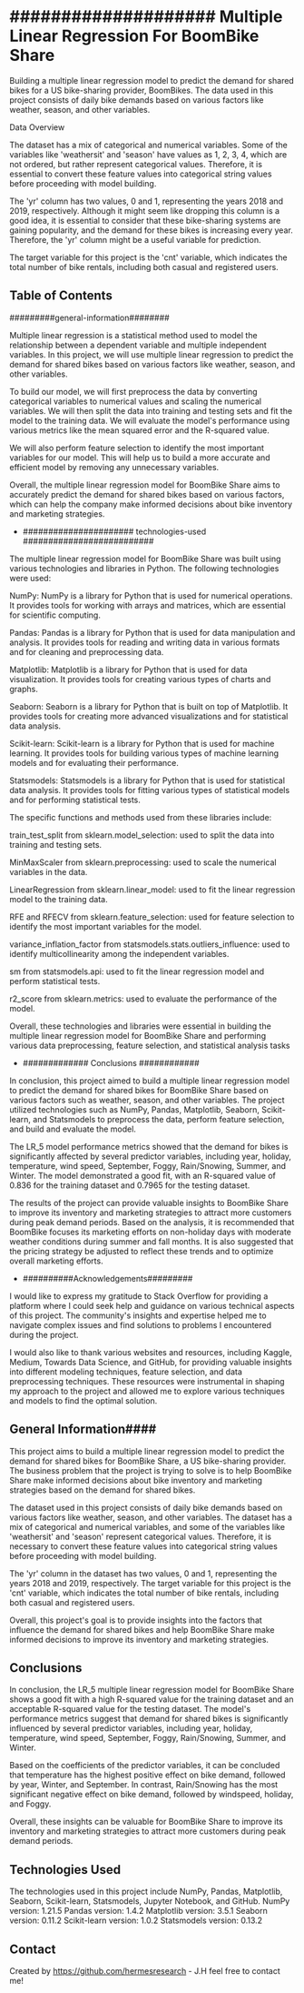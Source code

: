 # #################### Multiple Linear Regression For BoomBike Share

Building a multiple linear regression model to predict the demand for shared bikes for a US bike-sharing provider, BoomBikes. The data used in this project consists of daily bike demands based on various factors like weather, season, and other variables.

Data Overview

The dataset has a mix of categorical and numerical variables. Some of the variables like 'weathersit' and 'season' have values as 1, 2, 3, 4, which are not ordered, but rather represent categorical values. Therefore, it is essential to convert these feature values into categorical string values before proceeding with model building.

The 'yr' column has two values, 0 and 1, representing the years 2018 and 2019, respectively. Although it might seem like dropping this column is a good idea, it is essential to consider that these bike-sharing systems are gaining popularity, and the demand for these bikes is increasing every year. Therefore, the 'yr' column might be a useful variable for prediction.

The target variable for this project is the 'cnt' variable, which indicates the total number of bike rentals, including both casual and registered users.


## Table of Contents

#########general-information########

Multiple linear regression is a statistical method used to model the relationship between a dependent variable and multiple independent variables. In this project, we will use multiple linear regression to predict the demand for shared bikes based on various factors like weather, season, and other variables.

To build our model, we will first preprocess the data by converting categorical variables to numerical values and scaling the numerical variables. We will then split the data into training and testing sets and fit the model to the training data. We will evaluate the model's performance using various metrics like the mean squared error and the R-squared value.

We will also perform feature selection to identify the most important variables for our model. This will help us to build a more accurate and efficient model by removing any unnecessary variables.

Overall, the multiple linear regression model for BoomBike Share aims to accurately predict the demand for shared bikes based on various factors, which can help the company make informed decisions about bike inventory and marketing strategies.

* ###################### technologies-used ##########################

The multiple linear regression model for BoomBike Share was built using various technologies and libraries in Python. The following technologies were used:

NumPy: NumPy is a library for Python that is used for numerical operations. It provides tools for working with arrays and matrices, which are essential for scientific computing.

Pandas: Pandas is a library for Python that is used for data manipulation and analysis. It provides tools for reading and writing data in various formats and for cleaning and preprocessing data.

Matplotlib: Matplotlib is a library for Python that is used for data visualization. It provides tools for creating various types of charts and graphs.

Seaborn: Seaborn is a library for Python that is built on top of Matplotlib. It provides tools for creating more advanced visualizations and for statistical data analysis.

Scikit-learn: Scikit-learn is a library for Python that is used for machine learning. It provides tools for building various types of machine learning models and for evaluating their performance.

Statsmodels: Statsmodels is a library for Python that is used for statistical data analysis. It provides tools for fitting various types of statistical models and for performing statistical tests.

The specific functions and methods used from these libraries include:

train_test_split from sklearn.model_selection: used to split the data into training and testing sets.

MinMaxScaler from sklearn.preprocessing: used to scale the numerical variables in the data.

LinearRegression from sklearn.linear_model: used to fit the linear regression model to the training data.

RFE and RFECV from sklearn.feature_selection: used for feature selection to identify the most important variables for the model.

variance_inflation_factor from statsmodels.stats.outliers_influence: used to identify multicollinearity among the independent variables.

sm from statsmodels.api: used to fit the linear regression model and perform statistical tests.

r2_score from sklearn.metrics: used to evaluate the performance of the model.

Overall, these technologies and libraries were essential in building the multiple linear regression model for BoomBike Share and performing various data preprocessing, feature selection, and statistical analysis tasks



* ############# Conclusions ############

In conclusion, this project aimed to build a multiple linear regression model to predict the demand for shared bikes for BoomBike Share based on various factors such as weather, season, and other variables. The project utilized technologies such as NumPy, Pandas, Matplotlib, Seaborn, Scikit-learn, and Statsmodels to preprocess the data, perform feature selection, and build and evaluate the model.

The LR_5 model performance metrics showed that the demand for bikes is significantly affected by several predictor variables, including year, holiday, temperature, wind speed, September, Foggy, Rain/Snowing, Summer, and Winter. The model demonstrated a good fit, with an R-squared value of 0.836 for the training dataset and 0.7965 for the testing dataset.

The results of the project can provide valuable insights to BoomBike Share to improve its inventory and marketing strategies to attract more customers during peak demand periods. Based on the analysis, it is recommended that BoomBike focuses its marketing efforts on non-holiday days with moderate weather conditions during summer and fall months. It is also suggested that the pricing strategy be adjusted to reflect these trends and to optimize overall marketing efforts.

* ##########Acknowledgements#########

I would like to express my gratitude to Stack Overflow for providing a platform where I could seek help and guidance on various technical aspects of this project. The community's insights and expertise helped me to navigate complex issues and find solutions to problems I encountered during the project.

I would also like to thank various websites and resources, including Kaggle, Medium, Towards Data Science, and GitHub, for providing valuable insights into different modeling techniques, feature selection, and data preprocessing techniques. These resources were instrumental in shaping my approach to the project and allowed me to explore various techniques and models to find the optimal solution.


## General Information####

This project aims to build a multiple linear regression model to predict the demand for shared bikes for BoomBike Share, a US bike-sharing provider. The business problem that the project is trying to solve is to help BoomBike Share make informed decisions about bike inventory and marketing strategies based on the demand for shared bikes.

The dataset used in this project consists of daily bike demands based on various factors like weather, season, and other variables. The dataset has a mix of categorical and numerical variables, and some of the variables like 'weathersit' and 'season' represent categorical values. Therefore, it is necessary to convert these feature values into categorical string values before proceeding with model building.

The 'yr' column in the dataset has two values, 0 and 1, representing the years 2018 and 2019, respectively. The target variable for this project is the 'cnt' variable, which indicates the total number of bike rentals, including both casual and registered users.

Overall, this project's goal is to provide insights into the factors that influence the demand for shared bikes and help BoomBike Share make informed decisions to improve its inventory and marketing strategies.

<!-- You don't have to answer all the questions - just the ones relevant to your project. -->

## Conclusions ####

In conclusion, the LR_5 multiple linear regression model for BoomBike Share shows a good fit with a high R-squared value for the training dataset and an acceptable R-squared value for the testing dataset. The model's performance metrics suggest that demand for shared bikes is significantly influenced by several predictor variables, including year, holiday, temperature, wind speed, September, Foggy, Rain/Snowing, Summer, and Winter.

Based on the coefficients of the predictor variables, it can be concluded that temperature has the highest positive effect on bike demand, followed by year, Winter, and September. In contrast, Rain/Snowing has the most significant negative effect on bike demand, followed by windspeed, holiday, and Foggy.

Overall, these insights can be valuable for BoomBike Share to improve its inventory and marketing strategies to attract more customers during peak demand periods.

<!-- You don't have to answer all the questions - just the ones relevant to your project. -->


## Technologies Used ############
The technologies used in this project include NumPy, Pandas, Matplotlib, Seaborn, Scikit-learn, Statsmodels, Jupyter Notebook, and GitHub.
NumPy version: 1.21.5
Pandas version: 1.4.2
Matplotlib version: 3.5.1
Seaborn version: 0.11.2
Scikit-learn version: 1.0.2
Statsmodels version: 0.13.2






## Contact
Created by https://github.com/hermesresearch - J.H feel free to contact me!


